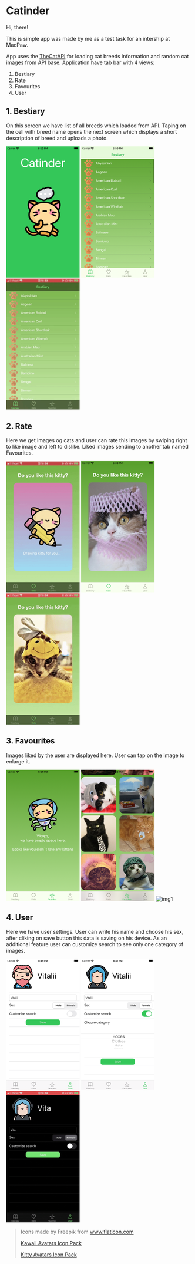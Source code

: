 # Catinder
Hi, there!

This is simple app was made by me as a test task for an intership at MacPaw. 

App uses the [TheCatAPI](https://thecatapi.com/) for loading cat breeds information and random cat images from API base.
Application have tab bar with 4 views:  
1. Bestiary
2. Rate
3. Favourites
4. User

## 1. Bestiary
On this screen we have list of all breeds which loaded from API. Taping on the cell with breed name opens the next screen which displays a short description of breed and uploads a photo.

<img src="Docs/img18.png" alt="img1" width="200"/> <img src="Docs/img17.png" alt="img1" width="200"/> <img src="Docs/giphy3.gif" alt="img1" width="200"/>

## 2. Rate
Here we get images og cats and user can rate this images by swiping right to like image and left to dislike. Liked images sending to another tab named Favourites.

<img src="Docs/giphy.gif" alt="img1" width="200"/> <img src="Docs/img7.png" alt="img1" width="200"/> <img src="Docs/giphy2.gif" alt="img1" width="200"/>



## 3. Favourites
Images liked by the user are displayed here. User can tap on the image to enlarge it.

<img src="Docs/img3.png" alt="img1" width="200"/> <img src="Docs/img9.png" alt="img1" width="200"/> <img src="Docs/giphy4.gif" alt="img1" width="200"/>

## 4. User
Here we have user settings. User can write his name and choose his sex, after cliking on save button this data is saving on his device. As an additional feature user can customize search to see only one category of images.

<img src="Docs/img6.png" alt="img1" width="200"/> <img src="Docs/img5.png" alt="img1" width="200"/> <img src="Docs/giphy1.gif" alt="img1" width="200"/>



>Icons made by Freepik from www.flaticon.com
>
>[Kawaii Avatars Icon Pack](https://www.flaticon.com/packs/kawaii-avatars-3)
>
>[Kitty Avatars Icon Pack](https://www.flaticon.com/packs/kitty-avatars-3)


